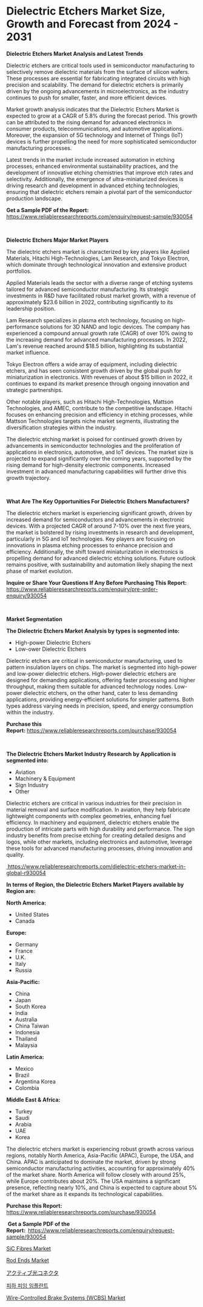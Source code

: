 <p><h1>Dielectric Etchers Market Size, Growth and Forecast from 2024 - 2031</h1></p><p><strong>Dielectric Etchers Market Analysis and Latest Trends</strong></p>
<p><p>Dielectric etchers are critical tools used in semiconductor manufacturing to selectively remove dielectric materials from the surface of silicon wafers. These processes are essential for fabricating integrated circuits with high precision and scalability. The demand for dielectric etchers is primarily driven by the ongoing advancements in microelectronics, as the industry continues to push for smaller, faster, and more efficient devices.</p><p>Market growth analysis indicates that the Dielectric Etchers Market is expected to grow at a CAGR of 5.8% during the forecast period. This growth can be attributed to the rising demand for advanced electronics in consumer products, telecommunications, and automotive applications. Moreover, the expansion of 5G technology and Internet of Things (IoT) devices is further propelling the need for more sophisticated semiconductor manufacturing processes.</p><p>Latest trends in the market include increased automation in etching processes, enhanced environmental sustainability practices, and the development of innovative etching chemistries that improve etch rates and selectivity. Additionally, the emergence of ultra-miniaturized devices is driving research and development in advanced etching technologies, ensuring that dielectric etchers remain a pivotal part of the semiconductor production landscape.</p></p>
<p><strong>Get a Sample PDF of the Report:&nbsp;</strong> <a href="https://www.reliableresearchreports.com/enquiry/request-sample/930054">https://www.reliableresearchreports.com/enquiry/request-sample/930054</a></p>
<p>&nbsp;</p>
<p><strong>Dielectric Etchers Major Market Players</strong></p>
<p><p>The dielectric etchers market is characterized by key players like Applied Materials, Hitachi High-Technologies, Lam Research, and Tokyo Electron, which dominate through technological innovation and extensive product portfolios.</p><p>Applied Materials leads the sector with a diverse range of etching systems tailored for advanced semiconductor manufacturing. Its strategic investments in R&D have facilitated robust market growth, with a revenue of approximately $23.6 billion in 2022, contributing significantly to its leadership position.</p><p>Lam Research specializes in plasma etch technology, focusing on high-performance solutions for 3D NAND and logic devices. The company has experienced a compound annual growth rate (CAGR) of over 10% owing to the increasing demand for advanced manufacturing processes. In 2022, Lam's revenue reached around $18.5 billion, highlighting its substantial market influence.</p><p>Tokyo Electron offers a wide array of equipment, including dielectric etchers, and has seen consistent growth driven by the global push for miniaturization in electronics. With revenues of about $15 billion in 2022, it continues to expand its market presence through ongoing innovation and strategic partnerships.</p><p>Other notable players, such as Hitachi High-Technologies, Mattson Technologies, and AMEC, contribute to the competitive landscape. Hitachi focuses on enhancing precision and efficiency in etching processes, while Mattson Technologies targets niche market segments, illustrating the diversification strategies within the industry. </p><p>The dielectric etching market is poised for continued growth driven by advancements in semiconductor technologies and the proliferation of applications in electronics, automotive, and IoT devices. The market size is projected to expand significantly over the coming years, supported by the rising demand for high-density electronic components. Increased investment in advanced manufacturing capabilities will further drive this growth trajectory.</p></p>
<p>&nbsp;</p>
<p><strong>What Are The Key Opportunities For Dielectric Etchers Manufacturers?</strong></p>
<p><p>The dielectric etchers market is experiencing significant growth, driven by increased demand for semiconductors and advancements in electronic devices. With a projected CAGR of around 7-10% over the next five years, the market is bolstered by rising investments in research and development, particularly in 5G and IoT technologies. Key players are focusing on innovations in plasma etching processes to enhance precision and efficiency. Additionally, the shift toward miniaturization in electronics is propelling demand for advanced dielectric etching solutions. Future outlook remains positive, with sustainability and automation likely shaping the next phase of market evolution.</p></p>
<p><strong>Inquire or Share Your Questions If Any Before Purchasing This Report:</strong> <a href="https://www.reliableresearchreports.com/enquiry/pre-order-enquiry/930054">https://www.reliableresearchreports.com/enquiry/pre-order-enquiry/930054</a></p>
<p>&nbsp;</p>
<p><strong>Market Segmentation</strong></p>
<p><strong>The Dielectric Etchers Market Analysis by types is segmented into:</strong></p>
<p><ul><li>High-power Dielectric Etchers</li><li>Low-ower Dielectric Etchers</li></ul></p>
<p><p>Dielectric etchers are critical in semiconductor manufacturing, used to pattern insulation layers on chips. The market is segmented into high-power and low-power dielectric etchers. High-power dielectric etchers are designed for demanding applications, offering faster processing and higher throughput, making them suitable for advanced technology nodes. Low-power dielectric etchers, on the other hand, cater to less demanding applications, providing energy-efficient solutions for simpler patterns. Both types address varying needs in precision, speed, and energy consumption within the industry.</p></p>
<p><strong>Purchase this Report:&nbsp;</strong><a href="https://www.reliableresearchreports.com/purchase/930054">https://www.reliableresearchreports.com/purchase/930054</a></p>
<p>&nbsp;</p>
<p><strong>The Dielectric Etchers Market Industry Research by Application is segmented into:</strong></p>
<p><ul><li>Aviation</li><li>Machinery & Equipment</li><li>Sign Industry</li><li>Other</li></ul></p>
<p><p>Dielectric etchers are critical in various industries for their precision in material removal and surface modification. In aviation, they help fabricate lightweight components with complex geometries, enhancing fuel efficiency. In machinery and equipment, dielectric etchers enable the production of intricate parts with high durability and performance. The sign industry benefits from precise etching for creating detailed designs and logos, while other markets, including electronics and automotive, leverage these tools for advanced manufacturing processes, driving innovation and quality.</p></p>
<p><a href="https://www.reliableresearchreports.com/dielectric-etchers-market-in-global-r930054">&nbsp;https://www.reliableresearchreports.com/dielectric-etchers-market-in-global-r930054</a></p>
<p><strong>In terms of Region, the Dielectric Etchers Market Players available by Region are:</strong></p>
<p>
    <p> <strong> North America: </strong>
        <ul>
            <li>United States</li>
            <li>Canada</li>
        </ul>
        </p> 
    <p> <strong> Europe: </strong>
        <ul>
            <li>Germany</li>
            <li>France</li>
            <li>U.K.</li>
            <li>Italy</li>
            <li>Russia</li>
        </ul>
        </p> 
    <p> <strong> Asia-Pacific: </strong>
        <ul>
            <li>China</li>
            <li>Japan</li>
            <li>South Korea</li>
            <li>India</li>
            <li>Australia</li>
            <li>China Taiwan</li>
            <li>Indonesia</li>
            <li>Thailand</li>
            <li>Malaysia</li>
        </ul>
        </p> 
    <p> <strong> Latin America: </strong>
        <ul>
            <li>Mexico</li>
            <li>Brazil</li>
            <li>Argentina Korea</li>
            <li>Colombia</li>
        </ul>
        </p> 
    <p> <strong> Middle East & Africa: </strong>
        <ul>
            <li>Turkey</li>
            <li>Saudi</li>
            <li>Arabia</li>
            <li>UAE</li>
            <li>Korea</li>
        </ul>
    </p>
    </p>
<p><p>The dielectric etchers market is experiencing robust growth across various regions, notably North America, Asia-Pacific (APAC), Europe, the USA, and China. APAC is anticipated to dominate the market, driven by strong semiconductor manufacturing activities, accounting for approximately 40% of the market share. North America will follow closely with around 25%, while Europe contributes about 20%. The USA maintains a significant presence, reflecting nearly 10%, and China is expected to capture about 5% of the market share as it expands its technological capabilities.</p></p>
<p><strong>Purchase this Report: </strong><a href="https://www.reliableresearchreports.com/purchase/930054">https://www.reliableresearchreports.com/purchase/930054</a></p>
<p>&nbsp;<strong>Get a Sample PDF of the Report:&nbsp;&nbsp;</strong><a href="https://www.reliableresearchreports.com/enquiry/request-sample/930054">https://www.reliableresearchreports.com/enquiry/request-sample/930054</a></p>
<p><strong></strong></p>
<p><p><a href="https://github.com/NargisHussain75/Market-Research-Report-List-1/blob/main/sic-fibres-market.md">SiC Fibres Market</a></p><p><a href="https://medium.com/@rachel.payne546456/the-market-study-covers-the-rod-ends-market-across-various-segments-48e43b619b28">Rod Ends Market</a></p><p><a href="https://medium.com/@zionmetz1960/active-optical-connectors-market-%E3%81%AE%E3%82%B0%E3%83%AD%E3%83%BC%E3%83%90%E3%83%AB%E5%B8%82%E5%A0%B4%E6%A6%82%E8%A6%81%E3%81%AF-%E4%B8%96%E7%95%8C%E3%81%8A%E3%82%88%E3%81%B3%E4%B8%BB%E8%A6%81%E5%B8%82%E5%A0%B4%E3%81%AB%E3%81%8A%E3%81%91%E3%82%8B%E6%A5%AD%E7%95%8C%E3%81%AB%E5%BD%B1%E9%9F%BF%E3%82%92%E4%B8%8E%E3%81%88%E3%82%8B%E4%B8%BB%E8%A6%81%E3%81%AA%E3%83%88%E3%83%AC%E3%83%B3%E3%83%89%E3%81%AB%E3%81%A4%E3%81%84%E3%81%A6-%E7%8B%AC%E8%87%AA%E3%81%AE%E8%A6%96%E7%82%B9%E3%82%92%E6%8F%90%E4%BE%9B%E3%81%97%E3%81%BE%E3%81%99-9b77c54e64e1">アクティブ光コネクタ</a></p><p><a href="https://medium.com/@waynewood21/%ED%94%BC%ED%95%98-%ED%94%BC%EC%9E%84-%EC%9E%84%ED%94%8C%EB%9E%80%ED%8A%B8-%EC%8B%9C%EC%9E%A5%EC%9D%98-%EC%8B%A0%ED%9D%A5-%EB%8F%99%ED%96%A5-2024%EB%85%84%EB%B6%80%ED%84%B0-2031%EB%85%84%EA%B9%8C%EC%A7%80%EC%9D%98-%EA%B8%80%EB%A1%9C%EB%B2%8C-%EC%A0%84%EB%A7%9D%EA%B3%BC-%EB%AF%B8%EB%9E%98-%EA%B0%80%EB%8A%A5%EC%84%B1-6dddf7ad038b">피하 피임 임플란트</a></p><p><a href="https://issuu.com/reportprime-2/docs/wire-controlled-brake-systems-wcbs-_c63714fa2331ba">Wire-Controlled Brake Systems (WCBS) Market</a></p></p>